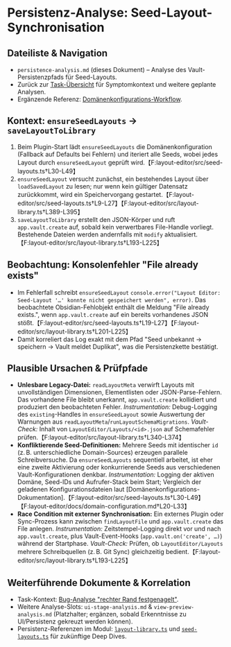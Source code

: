 # Persistenz-Analyse: Seed-Layout-Synchronisation

## Dateiliste & Navigation
- `persistence-analysis.md` (dieses Dokument) – Analyse des Vault-Persistenzpfads für Seed-Layouts.
- Zurück zur [Task-Übersicht](README.md) für Symptomkontext und weitere geplante Analysen.
- Ergänzende Referenz: [Domänenkonfigurations-Workflow](../layout-editor/docs/domain-configuration.md).

## Kontext: `ensureSeedLayouts` → `saveLayoutToLibrary`
1. Beim Plugin-Start lädt `ensureSeedLayouts` die Domänenkonfiguration (Fallback auf Defaults bei Fehlern) und iteriert alle Seeds, wobei jedes Layout durch `ensureSeedLayout` geprüft wird.【F:layout-editor/src/seed-layouts.ts†L30-L49】
2. `ensureSeedLayout` versucht zunächst, ein bestehendes Layout über `loadSavedLayout` zu lesen; nur wenn kein gültiger Datensatz zurückkommt, wird ein Speichervorgang gestartet.【F:layout-editor/src/seed-layouts.ts†L9-L27】【F:layout-editor/src/layout-library.ts†L389-L395】
3. `saveLayoutToLibrary` erstellt den JSON-Körper und ruft `app.vault.create` auf, sobald kein verwertbares File-Handle vorliegt. Bestehende Dateien werden andernfalls mit `modify` aktualisiert.【F:layout-editor/src/layout-library.ts†L193-L225】

## Beobachtung: Konsolenfehler "File already exists"
- Im Fehlerfall schreibt `ensureSeedLayout` `console.error("Layout Editor: Seed-Layout '…' konnte nicht gespeichert werden", error)`. Das beobachtete Obsidian-Fehlobjekt enthält die Meldung "File already exists.", wenn `app.vault.create` auf ein bereits vorhandenes JSON stößt.【F:layout-editor/src/seed-layouts.ts†L19-L27】【F:layout-editor/src/layout-library.ts†L201-L225】
- Damit korreliert das Log exakt mit dem Pfad "Seed unbekannt → speichern → Vault meldet Duplikat", was die Persistenzkette bestätigt.

## Plausible Ursachen & Prüfpfade
- **Unlesbare Legacy-Datei:** `readLayoutMeta` verwirft Layouts mit unvollständigen Dimensionen, Elementlisten oder JSON-Parse-Fehlern. Das vorhandene File bleibt unerkannt, `app.vault.create` kollidiert und produziert den beobachteten Fehler. *Instrumentation:* Debug-Logging des `existing`-Handles in `ensureSeedLayout` sowie Auswertung der Warnungen aus `readLayoutMeta`/`runLayoutSchemaMigrations`. *Vault-Check:* Inhalt von `LayoutEditor/Layouts/<id>.json` auf Schemafehler prüfen.【F:layout-editor/src/layout-library.ts†L340-L374】
- **Konfliktierende Seed-Definitionen:** Mehrere Seeds mit identischer `id` (z. B. unterschiedliche Domain-Sources) erzeugen parallele Schreibversuche. Da `ensureSeedLayouts` sequentiell arbeitet, ist eher eine zweite Aktivierung oder konkurrierende Seeds aus verschiedenen Vault-Konfigurationen denkbar. *Instrumentation:* Logging der aktiven Domäne, Seed-IDs und Aufrufer-Stack beim Start; Vergleich der geladenen Konfigurationsdateien laut [Domänenkonfigurations-Dokumentation].【F:layout-editor/src/seed-layouts.ts†L30-L49】【F:layout-editor/docs/domain-configuration.md†L20-L33】
- **Race Condition mit externer Synchronisation:** Ein externes Plugin oder Sync-Prozess kann zwischen `findLayoutFile` und `app.vault.create` das File anlegen. *Instrumentation:* Zeitstempel-Logging direkt vor und nach `app.vault.create`, plus Vault-Event-Hooks (`app.vault.on('create', …)`) während der Startphase. *Vault-Check:* Prüfen, ob `LayoutEditor/Layouts` mehrere Schreibquellen (z. B. Git Sync) gleichzeitig bedient.【F:layout-editor/src/layout-library.ts†L193-L225】

## Weiterführende Dokumente & Korrelation
- Task-Kontext: [Bug-Analyse "rechter Rand festgenagelt"](README.md).
- Weitere Analyse-Slots: `ui-stage-analysis.md` & `view-preview-analysis.md` (Platzhalter; ergänzen, sobald Erkenntnisse zu UI/Persistenz gekreuzt werden können).
- Persistenz-Referenzen im Modul: [`layout-library.ts`](../layout-editor/src/layout-library.ts) und [`seed-layouts.ts`](../layout-editor/src/seed-layouts.ts) für zukünftige Deep Dives.
